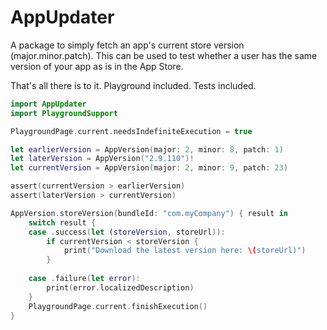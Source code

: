 # AppUpdater

A package to simply fetch an app's current store version (major.minor.patch). This can be used to test whether a user has the same version of your app as is in the App Store.

That's all there is to it. Playground included. Tests included.

``` swift
import AppUpdater
import PlaygroundSupport

PlaygroundPage.current.needsIndefiniteExecution = true

let earlierVersion = AppVersion(major: 2, minor: 8, patch: 1)
let laterVersion = AppVersion("2.9.110")!
let currentVersion = AppVersion(major: 2, minor: 9, patch: 23)

assert(currentVersion > earlierVersion)
assert(laterVersion > currentVersion)

AppVersion.storeVersion(bundleId: "com.myCompany") { result in
    switch result {
    case .success(let (storeVersion, storeUrl)):
        if currentVersion < storeVersion {
            print("Download the latest version here: \(storeUrl)")
        }
        
    case .failure(let error):
        print(error.localizedDescription)
    }
    PlaygroundPage.current.finishExecution()
}
```
